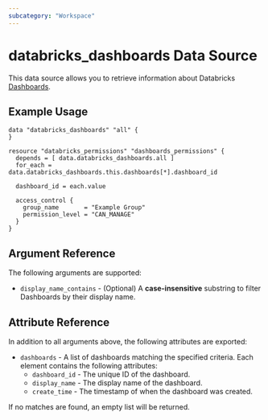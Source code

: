 ```yaml
---
subcategory: "Workspace"
---
```

# databricks_dashboards Data Source

This data source allows you to retrieve information about Databricks [Dashboards](https://docs.databricks.com/en/dashboards/index.html).

## Example Usage

```hcl
data "databricks_dashboards" "all" {
}

resource "databricks_permissions" "dashboards_permissions" {
  depends = [ data.databricks_dashboards.all ]
  for_each = data.databricks_dashboards.this.dashboards[*].dashboard_id

  dashboard_id = each.value

  access_control {
    group_name       = "Example Group"
    permission_level = "CAN_MANAGE"
  }
}

```

## Argument Reference

The following arguments are supported:

* `display_name_contains` - (Optional) A **case-insensitive** substring to filter Dashboards by their display name.

## Attribute Reference

In addition to all arguments above, the following attributes are exported:

* `dashboards` - A list of dashboards matching the specified criteria. Each element contains the following attributes:
  * `dashboard_id` - The unique ID of the dashboard.
  * `display_name` - The display name of the dashboard.
  * `create_time` - The timestamp of when the dashboard was created.

If no matches are found, an empty list will be returned.
